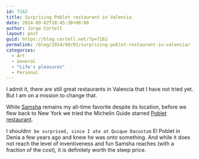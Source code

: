 ```yaml
---
id: 7162
title: Surprising Poblet restaurant in Valencia
date: 2014-09-02T18:45:38+00:00
author: Jorge Cortell
layout: post
guid: https://blog.cortell.net/?p=7162
permalink: /blog/2014/09/02/surprising-poblet-restaurant-in-valencia/
categories:
  - Art
  - General
  - "Life's pleasures"
  - Personal
---
```

I admit it, there are still great restaurants in Valencia that I have not tried yet. But I am on a mission to change that. 

While <a href="https://www.samsha.es/" title="https://www.samsha.es/" target="_blank">Samsha</a> remains my all-time favorite despite its location, before we flew back to New York we tried the Michelin Guide starred <a href="https://www.elpobletrestaurante.com/" title="https://www.elpobletrestaurante.com/" target="_blank">Poblet restaurant</a>.

I shouldn`t be surprised, since I ate at Quique Dacosta`s El Poblet in Denia a few years ago and knew he was onto something. And while it does not reach the level of inventiveness and fun Samsha reaches (with a fraction of the cost), it is definitely worth the steep price.
